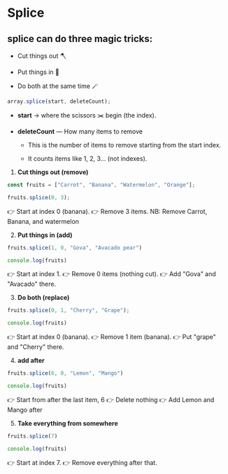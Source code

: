 # Splice

## splice can do three magic tricks:

- Cut things out 🪓

- Put things in 🎁

- Do both at the same time 🪄


```javascript
array.splice(start, deleteCount);
```
- **start** → where the scissors ✂️ begin (the index).

- **deleteCount** — How many items to remove

    * This is the number of items to remove starting from the start index.

    * It counts items like 1, 2, 3… (not indexes).

1. **Cut things out (remove)**

```javascript
const fruits = ["Carrot", "Banana", "Watermelon", "Orange"];

fruits.splice(0, 3);
```

👉 Start at index 0 (banana).
👉 Remove 3 items.
NB: Remove Carrot, Banana, and watermelon

2. **Put things in (add)**

```javascript
fruits.splice(1, 0, "Gova", "Avacado pear")

console.log(fruits)
```

👉 Start at index 1.
👉 Remove 0 items (nothing cut).
👉 Add "Gova" and "Avacado" there.

3. **Do both (replace)**

```javascript
fruits.splice(0, 1, "Cherry", "Grape");

console.log(fruits)
```
👉 Start at index 0 (banana).
👉 Remove 1 item (banana).
👉 Put "grape" and "Cherry" there.

4. **add after**

```javascript
fruits.splice(6, 0, "Lemon", "Mango")

console.log(fruits)
```
👉 Start from after the last item, 6
👉 Delete nothing
👉 Add Lemon and Mango after

5. **Take everything from somewhere**

```javascript
fruits.splice(7)

console.log(fruits)
```

👉 Start at index 7.
👉 Remove everything after that.